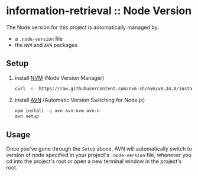 # information-retrieval :: Node Version

The Node version for this project is automatically managed by:

- a `.node-version` file
- the `NVM` and `AVN` packages

## Setup

1. install [NVM](https://github.com/nvm-sh/nvm) (Node Version Manager)

   ```bash
   curl -o- https://raw.githubusercontent.com/nvm-sh/nvm/v0.34.0/install.sh | bash
   ```

2. install [AVN](https://github.com/wbyoung/avn) (Automatic Version Switching for Node.js)

   ```bash
   npm install -g avn avn-nvm avn-n
   avn setup
   ```

## Usage

Once you've gone through the `Setup` above,
AVN will automatically switch to version of node specified in your project's `.node-version` file,
whenever you cd into the project's root or open a new terminal window in the project's root.
